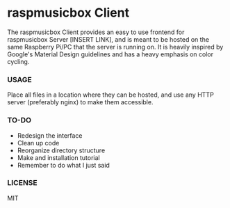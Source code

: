 # raspmusicbox Client

The raspmusicbox Client provides an easy to use frontend for raspmusicbox Server [INSERT LINK], and is meant to be hosted on the same Raspberry Pi/PC that the server is running on. It is heavily inspired by Google's Material Design guidelines and has a heavy emphasis on color cycling.

### USAGE

Place all files in a location where they can be hosted, and use any HTTP server (preferably nginx) to make them accessible.

### TO-DO
- Redesign the interface
- Clean up code
- Reorganize directory structure
- Make and installation tutorial
- Remember to do what I just said

### LICENSE

MIT